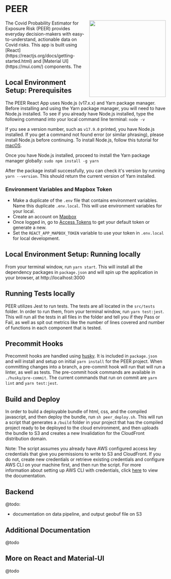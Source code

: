 # PEER 
<img src="https://user-images.githubusercontent.com/201428/165138572-711bb040-f827-473d-898b-1a325f00bbe1.png" align="right" width=240 />
The Covid Probability Estimator for Exposure Risk (PEER) provides everyday decision-makers with easy-to-understand, actionable data on Covid risks. This app is built using [React](https://reactjs.org/docs/getting-started.html) and [Material UI](https://mui.com/) components. The 

## Local Environment Setup: Prerequisites
The PEER React App uses Node.js (v17.x.x) and Yarn package manager. Before installing and using the Yarn package manager, you will need to have Node.js installed. To see if you already have Node.js installed, type the following command into your local command line terminal:
```node -v```

If you see a version number, such as `v17.9.0` printed, you have Node.js installed. If you get a command not found error (or similar phrasing), please install Node.js before continuing. To install Node.js, follow this tutorial for [macOS](https://www.digitalocean.com/community/tutorials/how-to-install-node-js-and-create-a-local-development-environment-on-macos).

Once you have Node.js installed, proceed to install the Yarn package manager globally:
```sudo npm install -g yarn```

After the package install successfully, you can check it's version by running `yarn --version`. This should return the current version of Yarn installed.

### Environment Variables and Mapbox Token
- Make a duplicate of the `.env` file that contains environment variables. Name this duplicate `.env.local`. This will use environment variables for your local. 
- Create an account on [Mapbox](https://www.mapbox.com)
- Once logged in, go to [Access Tokens](https://account.mapbox.com/access-tokens/) to get your default token or generate a new.
- Set the `REACT_APP_MAPBOX_TOKEN` variable to use your token in `.env.local` for local development.

## Local Environment Setup: Running locally
From your terminal window, run `yarn start`. This will install all the dependency packages in `package.json` and will spin up the application in your browser, at http://localhost:3000

## Running Tests locally
PEER utilizes Jest to run tests. The tests are all located in the `src/tests` folder. In order to run them, from your terminal window, run `yarn test:jest`. This will run all the tests in all files in the folder and tell you if they Pass or Fail, as well as spit out metrics like the number of lines covered and number of functions in each component that is tested.

## Precommit Hooks
Precommit hooks are handled using [husky](https://typicode.github.io/husky/#/). It is included in `package.json` and will install and setup on initial `yarn install` for the PEER project.
When committing changes into a branch, a pre-commit hook will run that will run a linter, as well as tests. The pre-commit hook commands are available in `./husky/pre-commit`. The current commands that run on commit are `yarn lint` and `yarn test:jest`.

## Build and Deploy
In order to build a deployable bundle of html, css, and the compiled javascript, and then deploy the bundle, run `sh peer_deploy.sh`. This will run a script that generates a `/build` folder in your project that has the compiled project ready to be deployed to the cloud environment, and then uploads the bundle to S3 and creates a new Invalidation for the CloudFront distribution domain. 

Note: The script assumes you already have AWS configured access key credentials that give you permissions to write to S3 and CloudFront. If you do not, create new credentials or retrieve existing credentials and configure AWS CLI on your machine first, and then run the script. For more information about setting up AWS CLI with credentials, click [here](https://docs.aws.amazon.com/cli/latest/userguide/cli-configure-quickstart.html) to view the documentation.

## Backend
@todo:
- documentation on data pipeline, and output geobuf file on S3

## Additional Documentation
@todo

## More on React and Material-UI
@todo
